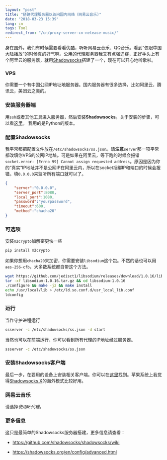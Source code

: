 ```yaml
---
layout: "post"
title: "搭建代理服务器以访问国内网络（网易云音乐)"
date: "2018-03-23 15:39"
lang: cn
tags: Tool
redirect_from: "/cn/proxy-server-cn-netease-music/"
---
```


身在国外，我们有时候需要看看优酷，听听网易云音乐、QQ音乐。看到“仅限中国大陆播放”的时候真的好气啊。公用的代理服务器我又有点强迫症，正好手头上有个阿里云的服务器，就用[Shadowsocks](https://shadowsocks.org/en/index.html)搭建了一个，现在可以开心地听歌啦。

### VPS
你需要一个有中国公网IP地址地服务器。国内服务器有很多选择，比如阿里云，腾讯云，美团云之类的。

### 安装服务器端
用`ssh`或者其他工具进入服务器，然后安装**Shadowsocks**。关于安装的步骤，可以看[这里](https://shadowsocks.org/en/download/servers.html)。 我用的是Python的版本。

### 配置Shadowsocks
我平常都把配置文件放在`/etc/shadowsocks/ss.json`。请**注意**`server`那一项平常都改填你VPS的公网IP地址。可是如果在阿里云，等下跑的时候会报错`socket.error: [Errno 99] Cannot assign requested address`。原因是因为你的“真实”IP地址并不是公网IP在阿里云内，所以在socket捆绑IP和端口的时候会报错。填`0.0.0.0`来监听所有端口就可以了。

```json
{
	"server":"0.0.0.0",
	"server_port":8080,
	"local_port":1080,
	"password":"yourpassword",
	"timeout":600,
	"method":"chacha20"
}
```

### 可选项
安装`m2crypto`加解密更快一些

```bash
pip install m2crypto
```

如果你想用`chacha20`来加密，你需要安装`libsodium`这个包。不然的话也可以用`aes-256-cfb`，大多数系统都自带这个方法。

```bash
wget https://github.com/jedisct1/libsodium/releases/download/1.0.16/libsodium-1.0.16.tar.gz
tar -xf libsodium-1.0.16.tar.gz && cd libsodium-1.0.16
./configure && make -j2 && make install
echo /usr/local/lib > /etc/ld.so.conf.d/usr_local_lib.conf
ldconfig
```

### 运行
当作守护进程运行

```bash
ssserver -c /etc/shadowsocks/ss.json -d start
```

当然也可以在前端运行，你可以看到所有代理的IP地址经过服务器。

```bash
ssserver -c /etc/shadowsocks/ss.json
```

### 安装Shadowsocks客户端
最后一步，在要用的设备上安装相关客户端。你可以在[这里](https://shadowsocks.org/en/download/clients.html)找到。苹果系统上我觉得[Shadowsocks X](https://github.com/yangfeicheung/Shadowsocks-X)的海外模式比较好用。


### 网易云音乐
请选择*使用IE代理*。

### 更多信息

这只是最简单的Shadowsocks服务器搭建，更多信息请查看：

- https://github.com/shadowsocks/shadowsocks/wiki

- https://shadowsocks.org/en/config/advanced.html



<br/>
<br/>